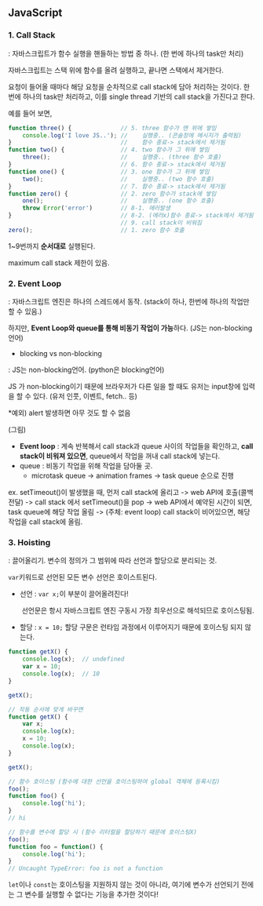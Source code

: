 ## JavaScript

### 1. Call Stack

: 자바스크립트가 함수 실행을 핸들하는 방법 중 하나. (한 번에 하나의 task만 처리)

자바스크립트는 스택 위에 함수를 올려 실행하고, 끝나면 스택에서 제거한다.

요청이 들어올 때마다 해당 요청을 순차적으로 call stack에 담아 처리하는 것이다. 한 번에 하나의 task만 처리하고, 이를 single thread 기반의 call stack을 가진다고 한다.

예를 들어 보면,

```javascript
function three() {				// 5. three 함수가 맨 위에 쌓임
    console.log('I love JS..');	//    실행중.. (콘솔창에 메시지가 출력됨)
}								//    함수 종료-> stack에서 제거됨
function two() {				// 4. two 함수가 그 위에 쌓임
    three();					//    실행중.. (three 함수 호출)
}								// 6. 함수 종료-> stack에서 제거됨
function one() {				// 3. one 함수가 그 위에 쌓임
    two();						// 	  실행중.. (two 함수 호출)
}								// 7. 함수 종료-> stack에서 제거됨
function zero() {				// 2. zero 함수가 stack에 쌓임
    one();						//    실행중.. (one 함수 호출)
    throw Error('error')		// 8-1. 에러발생
}								// 8-2. (에러x)함수 종료-> stack에서 제거됨
								// 9. call stack이 비워짐
zero();							// 1. zero 함수 호출
```

1~9번까지 **순서대로** 실행된다.

maximum call stack 제한이 있음.



### 2. Event Loop

: 자바스크립트 엔진은 하나의 스레드에서 동작. (stack이 하나, 한번에 하나의 작업만 할 수 있음.)

하지만, **Event Loop와 queue를 통해 비동기 작업이 가능**하다. (JS는 non-blocking 언어)

- blocking vs non-blocking

: JS는 non-blocking언어. (python은 blocking언어)

JS 가 non-blocking이기 때문에 브라우저가 다른 일을 할 때도 유저는 input창에 입력을 할 수 있다. (유저 인풋, 이벤트, fetch.. 등) 

*예외) alert 발생하면 아무 것도 할 수 없음



(그림)

- **Event loop** : 계속 반복해서 call stack과 queue 사이의 작업들을 확인하고, **call stack이 비워져 있으면**, queue에서 작업을 꺼내 call stack에 넣는다.
- queue : 비동기 작업을 위해 작업을 담아둘 곳. 
  - microtask queue -> animation frames -> task queue 순으로 진행

ex. setTimeout()이 발생했을 때, 먼저 call stack에 올리고 -> web API에 호출(콜백 전달) -> call stack 에서 setTimeout()을 pop -> web API에서 예약된 시간이 되면, task queue에 해당 작업 올림 -> (주체: event loop) call stack이 비어있으면, 해당 작업을 call stack에 올림.



### 3. Hoisting

: 끌어올리기. 변수의 정의가 그 범위에 따라 선언과 할당으로 분리되는 것.

`var`키워드로 선언된 모든 변수 선언은 호이스트된다.

- 선언 : `var x;`이 부분이 끌어올려진다!

  ​           선언문은 항시 자바스크립트 엔진 구동시 가장 최우선으로 해석되므로 호이스팅됨.

- 할당 : `x = 10;` 할당 구문은 런타임 과정에서 이루어지기 때문에 호이스팅 되지 않는다.

```javascript
function getX() {
    console.log(x);  // undefined
    var x = 10;      
    console.log(x);  // 10
}

getX();

// 작동 순서에 맞게 바꾸면
function getX() {
    var x;
    console.log(x);
    x = 10;
    console.log(x);
}

getX();

// 함수 호이스팅 (함수에 대한 선언을 호이스팅하여 global 객체에 등록시킴)
foo();
function foo() {
    console.log('hi');
}
// hi

// 함수를 변수에 할당 시 (함수 리터럴을 할당하기 때문에 호이스팅X)
foo();
function foo = function() {
    console.log('hi');
}
// Uncaught TypeError: foo is not a function
```

`let`이나 `const`는 호이스팅을 지원하지 않는 것이 아니라, 여기에 변수가 선언되기 전에는 그 변수를 실행할 수 없다는 기능을 추가한 것이다!

